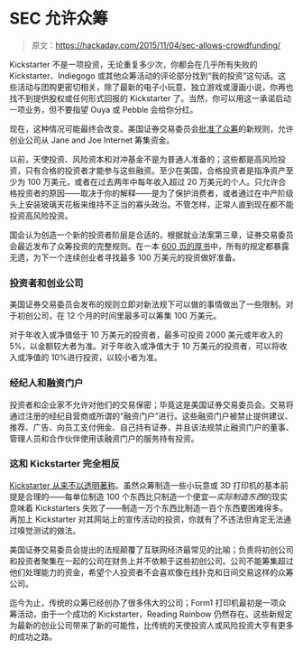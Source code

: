 # SEC 允许众筹

> 原文：<https://hackaday.com/2015/11/04/sec-allows-crowdfunding/>

Kickstarter 不是一项投资，无论重复多少次，你都会在几乎所有失败的 Kickstarter、Indiegogo 或其他众筹活动的评论部分找到“我的投资”这句话。这些活动与团购更密切相关，除了最新的电子小玩意、独立游戏或漫画小说，你再也找不到提供股权或任何形式回报的 Kickstarter 了。当然，你可以用这一承诺启动一项业务，但不要指望 Ouya 或 Pebble 会给你分红。

现在，这种情况可能最终会改变。美国证券交易委员会[批准了众筹](http://venturebeat.com/2015/10/30/u-s-sec-approves-new-crowdfunding-rules/)的新规则，允许创业公司从 Jane and Joe Internet 筹集资金。

以前，天使投资、风险资本和对冲基金不是为普通人准备的；这些都是高风险投资，只有合格的投资者才能参与这些融资。至少在美国，合格投资者是指净资产至少为 100 万美元，或者在过去两年中每年收入超过 20 万美元的个人。只允许合格投资者的原因——取决于你的解释——是为了保护消费者，或者通过在中产阶级头上安装玻璃天花板来维持不正当的寡头政治。不管怎样，正常人直到现在都不能投资高风险投资。

国会认为创造一个新的投资者阶层是合适的，根据就业法案第三章，证券交易委员会最近发布了众筹投资的完整规则。在一本 [600 页的厚书](http://www.sec.gov/rules/final/2015/33-9974.pdf)中，所有的规定都暴露无遗，为下一个连续创业者寻找最多 100 万美元的投资做好准备。

### 投资者和创业公司

美国证券交易委员会发布的规则立即对新法规下可以做的事情做出了一些限制。对于初创公司，在 12 个月的时间里最多可以筹集 100 万美元。

对于年收入或净值低于 10 万美元的投资者，最多可投资 2000 美元或年收入的 5%，以金额较大者为准。对于年收入或净值大于 10 万美元的投资者，可以将收入或净值的 10%进行投资，以较小者为准。

### 经纪人和融资门户

投资者和企业家不允许对他们的交易保密；毕竟这是美国证券交易委员会。交易将通过注册的经纪自营商或所谓的“融资门户”进行。这些融资门户被禁止提供建议、推荐、广告、向员工支付佣金、自己持有证券，并且该法规禁止融资门户的董事、管理人员和合作伙伴使用该融资门户的服务持有投资。

### 这和 Kickstarter 完全相反

[Kickstarter 从来不以透明著称](https://hackaday.com/2015/08/25/the-problem-with-kickstarter-a-lack-of-transparency/)。虽然众筹制造一些小玩意或 3D 打印机的基本前提是合理的——每单位制造 100 个东西比只制造一个便宜—*实际制造东西*的现实意味着 Kickstarters 失败了——制造一万个东西比制造一百个东西要困难得多。再加上 Kickstarter 对其网站上的宣传活动的投资，你就有了不违法但肯定无法通过嗅觉测试的做法。

美国证券交易委员会提出的法规颠覆了互联网经济最常见的比喻；负责将初创公司和投资者聚集在一起的公司在财务上并不依赖于这些初创公司。公司不能筹集超过他们处理能力的资金，希望个人投资者不会喜欢像在线扑克和日间交易这样的众筹公司。

迄今为止，传统的众筹已经创办了很多伟大的公司；Form1 打印机最初是一项众筹活动，由于一个成功的 Kickstarter，Reading Rainbow 仍然存在。这些新规定为最新的创业公司带来了新的可能性，比传统的天使投资人或风险投资大亨有更多的成功之路。